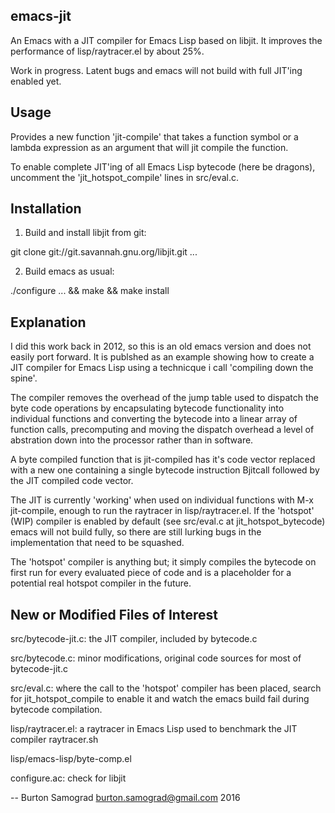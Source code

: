 emacs-jit
---------

An Emacs with a JIT compiler for Emacs Lisp based on libjit.  It
improves the performance of lisp/raytracer.el by about 25%.

Work in progress. Latent bugs and emacs will not build with full
JIT'ing enabled yet.

Usage
-----

Provides a new function 'jit-compile' that takes a function symbol or
a lambda expression as an argument that will jit compile the function.

To enable complete JIT'ing of all Emacs Lisp bytecode (here be
dragons), uncomment the 'jit_hotspot_compile' lines in src/eval.c.

Installation
------------

1) Build and install libjit from git:

git clone git://git.savannah.gnu.org/libjit.git
...

2) Build emacs as usual:

./configure ... && make && make install

Explanation
-----------

I did this work back in 2012, so this is an old emacs version and does
not easily port forward. It is publshed as an example showing how to
create a JIT compiler for Emacs Lisp using a technicque i call
'compiling down the spine'.

The compiler removes the overhead of the jump table used to dispatch
the byte code operations by encapsulating bytecode functionality into
individual functions and converting the bytecode into a linear array
of function calls, precomputing and moving the dispatch overhead a
level of abstration down into the processor rather than in software.

A byte compiled function that is jit-compiled has it's code vector
replaced with a new one containing a single bytecode instruction
Bjitcall followed by the JIT compiled code vector.

The JIT is currently 'working' when used on individual functions with
M-x jit-compile, enough to run the raytracer in lisp/raytracer.el. If
the 'hotspot' (WIP) compiler is enabled by default (see src/eval.c at
jit_hotspot_bytecode) emacs will not build fully, so there are still
lurking bugs in the implementation that need to be squashed.

The 'hotspot' compiler is anything but; it simply compiles the bytecode
on first run for every evaluated piece of code and is a placeholder
for a potential real hotspot compiler in the future.

New or Modified Files of Interest 
---------------------------------

src/bytecode-jit.c: the JIT compiler, included by bytecode.c

src/bytecode.c: minor modifications, original code sources for most of
                bytecode-jit.c

src/eval.c: where the call to the 'hotspot' compiler has been placed,
            search for jit_hotspot_compile to enable it and watch the
            emacs build fail during bytecode compilation.

lisp/raytracer.el: a raytracer in Emacs Lisp used to benchmark the JIT compiler
raytracer.sh

lisp/emacs-lisp/byte-comp.el

configure.ac: check for libjit

--
Burton Samograd
burton.samograd@gmail.com
2016

